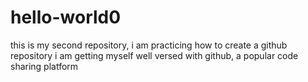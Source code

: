 # hello-world0
this is my second repository, i am practicing how to create a github repository
i am getting myself well versed with github, a popular code sharing platform
